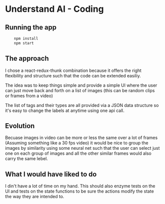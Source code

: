 # Understand AI - Coding

## Running the app
```bash
    npm install 
    npm start
```

## The approach
I chose a react-redux-thunk combination because it offers the right flexibility and structure such that the code can be extended easiliy.

The idea was to keep things simple and provide a simple UI where the user can just move back and forth on a list of images (this can be random clips or frames from a video)

The list of tags and their types are all provided via a JSON data structure so it's easy to change the labels at anytime using one api call.

## Evolution

Becuase images in video can be more or less the same over a lot of frames (Assuming something like a 30 fps video) it would be nice to group the images by similarity using some neural net such that the user can select just one on each group of images and all the other similar frames would also carry the same lebel.

## What I would have liked to do

I din't have a lot of time on my hand. This should also enzyme tests on the UI and tests on the state functions to be sure the actions modify the state the way they are intended to.


